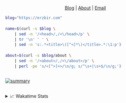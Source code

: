 <div dir="auto">
  <p dir="auto" align="center">
  </p>
  <p dir="auto" align="center">
    <a href="https://erzbir.com" rel="nofollow">Blog</a> |
    <a href="https://erzbir.com/about/" rel="nofollow">About</a> |
    <a href="mailto:contact@erzbir.com">Email</a>
  </p>
</div>

```bash
blog="https://erzbir.com"

name=$(curl -s $blog \
	| sed -n '/<head>/,/<\/head>/p' \
	| tr '\n' ' ' \
	| sed -n 's:.*<title>\([^<]*\)</title>.*:\1:p')

about=$(curl -s $blog/about \
	| sed -n '/<about>/,/<\/about>/p' \
	| perl -pe 's/<[^>]+>/\n/g; s/^\s+|\s+$/\n/g;')
```

##

<a href="https://github.com/Erzbir">
<img src="https://github-profile-summary-cards.vercel.app/api/cards/profile-details?username=Erzbir&theme=tokyonight" alt="summary">
</a>

##

<details>
<summary>📈 Wakatime Stats</summary>
<br>

![Erzbir's wakatime stats](https://github-readme-stats.vercel.app/api/wakatime?username=Erzbir\&layout=compact)

##

<!--START_SECTION:waka-->
![Code Time](http://img.shields.io/badge/Code%20Time-1%2C527%20hrs%2044%20mins-blue)

![Profile Views](http://img.shields.io/badge/Profile%20Views-1-blue)

**🐱 My GitHub Data** 

> 📦 349.4 kB Used in GitHub's Storage 
 > 
> 🏆 309 Contributions in the Year 2025
 > 
> 🚫 Not Opted to Hire
 > 
> 📜 33 Public Repositories 
 > 
> 🔑 13 Private Repositories 
 > 
**I'm a Night 🦉** 

```text
🌞 Morning                223 commits         █████░░░░░░░░░░░░░░░░░░░░   19.63 % 
🌆 Daytime                314 commits         ███████░░░░░░░░░░░░░░░░░░   27.64 % 
🌃 Evening                349 commits         ████████░░░░░░░░░░░░░░░░░   30.72 % 
🌙 Night                  250 commits         ██████░░░░░░░░░░░░░░░░░░░   22.01 % 
```
📅 **I'm Most Productive on Tuesday** 

```text
Monday                   147 commits         ███░░░░░░░░░░░░░░░░░░░░░░   12.94 % 
Tuesday                  210 commits         █████░░░░░░░░░░░░░░░░░░░░   18.49 % 
Wednesday                138 commits         ███░░░░░░░░░░░░░░░░░░░░░░   12.15 % 
Thursday                 202 commits         ████░░░░░░░░░░░░░░░░░░░░░   17.78 % 
Friday                   141 commits         ███░░░░░░░░░░░░░░░░░░░░░░   12.41 % 
Saturday                 138 commits         ███░░░░░░░░░░░░░░░░░░░░░░   12.15 % 
Sunday                   160 commits         ████░░░░░░░░░░░░░░░░░░░░░   14.08 % 
```


📊 **This Week I Spent My Time On** 

```text
🕑︎ Time Zone: Asia/Shanghai

💬 Programming Languages: 
Java                     1 hr                ████████████████████████░   97.95 % 
CLASS                    0 secs              ░░░░░░░░░░░░░░░░░░░░░░░░░   00.93 % 
Kotlin                   0 secs              ░░░░░░░░░░░░░░░░░░░░░░░░░   00.64 % 
Java module              0 secs              ░░░░░░░░░░░░░░░░░░░░░░░░░   00.46 % 
Markdown                 0 secs              ░░░░░░░░░░░░░░░░░░░░░░░░░   00.03 % 

🔥 Editors: 
IntelliJ IDEA            1 hr 1 min          █████████████████████████   100.00 % 

💻 Operating System: 
Mac                      1 hr 1 min          █████████████████████████   100.00 % 
```

**I Mostly Code in Java** 

```text
Java                     14 repos            █████████████░░░░░░░░░░░░   53.85 % 
Rust                     3 repos             ███░░░░░░░░░░░░░░░░░░░░░░   11.54 % 
Lua                      1 repo              █░░░░░░░░░░░░░░░░░░░░░░░░   03.85 % 
SCSS                     1 repo              █░░░░░░░░░░░░░░░░░░░░░░░░   03.85 % 
JavaScript               1 repo              █░░░░░░░░░░░░░░░░░░░░░░░░   03.85 % 
```



**Timeline**

![Lines of Code chart](https://raw.githubusercontent.com/Erzbir/Erzbir/main/assets/bar_graph.png)


 Last Updated on 13/10/2025 18:47:29 UTC
<!--END_SECTION:waka-->

</details>

##
